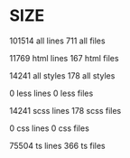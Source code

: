 
# SIZE
101514 all lines
711 all files

11769 html lines
167 html files

14241 all styles
178 all styles

0 less lines
0 less files

14241 scss lines
178 scss files

0 css lines
0 css files

75504 ts lines
366 ts files


